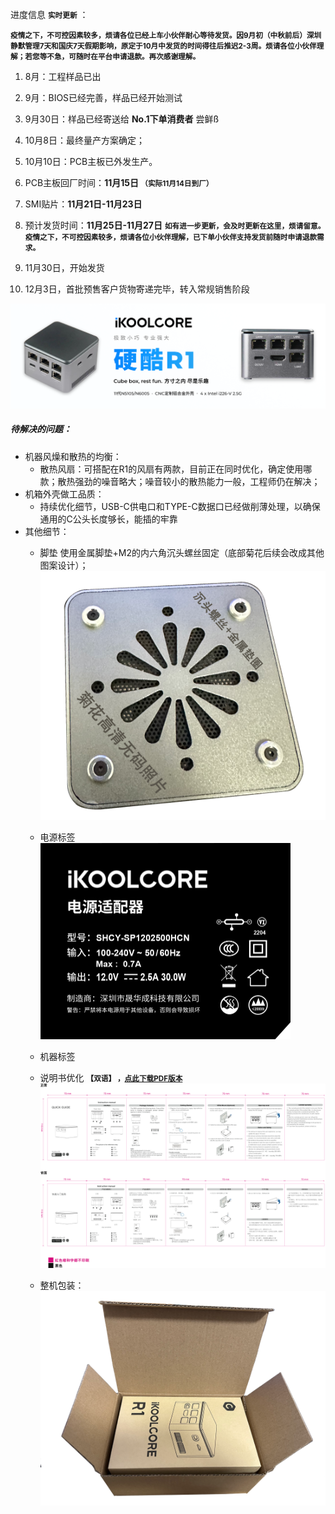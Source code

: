

进度信息 **<small>实时更新</small>** ：

**<small>疫情之下，不可控因素较多，烦请各位已经上车小伙伴耐心等待发货。因9月初（中秋前后）深圳静默管理7天和国庆7天假期影响，原定于10月中发货的时间得往后推迟2-3周。烦请各位小伙伴理解；若您等不急，可随时在平台申请退款。再次感谢理解。</small>**

1. 8月：工程样品已出

2. 9月：BIOS已经完善，样品已经开始测试

3. 9月30日：样品已经寄送给 **No.1下单消费者** 尝鲜ß

4. 10月8日：最终量产方案确定；

5. 10月10日：PCB主板已外发生产。

6. PCB主板回厂时间：**11月15日 <small>（实际11月14日到厂）</small>**

7. SMI贴片：**11月21日-11月23日**

8. 预计发货时间：**11月25日-11月27日**
   **<small>如有进一步更新，会及时更新在这里，烦请留意。疫情之下，不可控因素较多，烦请各位小伙伴理解，已下单小伙伴支持发货前随时申请退款需求。</small>**

9. 11月30日，开始发货

10. 12月3日，首批预售客户货物寄递完毕，转入常规销售阶段

   

![](../images/Banner_404.png)

##### 待解决的问题：

- 机器风燥和散热的均衡：
  - 散热风扇：可搭配在R1的风扇有两款，目前正在同时优化，确定使用哪款；散热强劲的噪音略大；噪音较小的散热能力一般，工程师仍在解决；
- 机箱外壳做工品质：
  - 持续优化细节，USB-C供电口和TYPE-C数据口已经做削薄处理，以确保通用的C公头长度够长，能插的牢靠
- 其他细节：
  - 脚垫
    使用金属脚垫+M2的内六角沉头螺丝固定（底部菊花后续会改成其他图案设计）；
    <img src="../images/button_side.png" style="zoom:50%;" />
  - 电源标签
    <img src="../images/power.png" style="zoom:50%;" />
  - 机器标签
    
  - 说明书优化  **<small>【双语】 ，[点此下载PDF版本]()</small>** 
    ![](../images/manual_pdf.png)
  - 整机包装：
    <img src="../images/package.png" style="zoom:50%;" />

